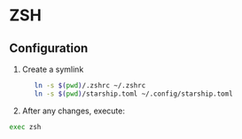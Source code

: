 # ZSH

## Configuration

1. Create a symlink
   ```bash
      ln -s $(pwd)/.zshrc ~/.zshrc
      ln -s $(pwd)/starship.toml ~/.config/starship.toml
   ```

1. After any changes, execute:
```bash
exec zsh
```

